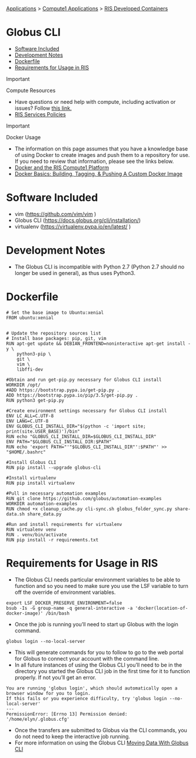 
[Applications](../../../Applications.md) > [Compute1 Applications](../../Compute1%20Applications.md) > [RIS Developed Containers](../RIS%20Developed%20Containers.md)

# Globus CLI

- [Software Included](#software-included)
- [Development Notes](#development-notes)
- [Dockerfile](#dockerfile)
- [Requirements for Usage in RIS](#requirements-for-usage-in-ris)

> [!IMPORTANT]
> Compute Resources
>
> - Have questions or need help with compute, including activation or issues? Follow [this link.](https://washu.atlassian.net/servicedesk/customer/portal/2/group/6/create/43)
> - [RIS Services Policies](../../../RIS%20Services%20Policies.md)

> [!IMPORTANT]
> Docker Usage
>
> - The information on this page assumes that you have a knowledge base of using Docker to create images and push them to a repository for use. If you need to review that information, please see the links below.
> - [Docker and the RIS Compute1 Platform](../../../Compute1/Docker%20and%20the%20RIS%20Compute1%20Platform.md)
> - [Docker Basics: Building, Tagging, & Pushing A Custom Docker Image](../../../Docker/Docker%20Basics_%20Building,%20Tagging,%20&%20Pushing%20A%20Custom%20Docker%20Image.md)

# Software Included

- vim (<https://github.com/vim/vim> )
- Globus CLI (<https://docs.globus.org/cli/installation/>)
- virtualenv (<https://virtualenv.pypa.io/en/latest/> )

# Development Notes

- The Globus CLI is incompatible with Python 2.7 (Python 2.7 should no longer be used in general), as thus uses Python3.

# Dockerfile

```
# Set the base image to Ubuntu:xenial
FROM ubuntu:xenial


# Update the repository sources list
# Install base packages: pip, git, vim
RUN apt-get update && DEBIAN_FRONTEND=noninteractive apt-get install -y \
    python3-pip \
    git \
    vim \
    libffi-dev

#Obtain and run get-pip.py necessary for Globus CLI install
WORKDIR /opt/
#ADD https://bootstrap.pypa.io/get-pip.py .
ADD https://bootstrap.pypa.io/pip/3.5/get-pip.py .
RUN python3 get-pip.py

#Create environment settings necessary for Globus CLI install
ENV LC_ALL=C.UTF-8
ENV LANG=C.UTF-8
ENV GLOBUS_CLI_INSTALL_DIR="$(python -c 'import site; print(site.USER_BASE)')/bin"
RUN echo "GLOBUS_CLI_INSTALL_DIR=$GLOBUS_CLI_INSTALL_DIR"
ENV PATH="$GLOBUS_CLI_INSTALL_DIR:$PATH"
RUN echo 'export PATH="'"$GLOBUS_CLI_INSTALL_DIR"':$PATH"' >> "$HOME/.bashrc"

#Install Globus CLI
RUN pip install --upgrade globus-cli

#Install virtualenv
RUN pip install virtualenv

#Pull in necessary automation examples
RUN git clone https://github.com/globus/automation-examples
WORKDIR automation-examples
RUN chmod +x cleanup_cache.py cli-sync.sh globus_folder_sync.py share-data.sh share_data.py

#Run and install requirements for virtualenv
RUN virtualenv venv
RUN . venv/bin/activate
RUN pip install -r requirements.txt
```

# Requirements for Usage in RIS

- The Globus CLI needs particular environment variables to be able to function and so you need to make sure you use the LSF variable to turn off the override of environment variables.

```
export LSF_DOCKER_PRESERVE_ENVIRONMENT=false
bsub -Is -G group-name -q general-interactive -a 'docker(location-of-docker-image)' /bin/bash
```

- Once the job is running you’ll need to start up Globus with the login command.

```
globus login --no-local-server
```

- This will generate commands for you to follow to go to the web portal for Globus to connect your account with the command line.
- In all future instances of using the Globus CLI you’ll need to be in the directory you started the Globus CLI job in the first time for it to function properly. If not you’ll get an error.

```
You are running 'globus login', which should automatically open a browser window for you to login.
If this fails or you experience difficulty, try 'globus login --no-local-server'
---
PermissionError: [Errno 13] Permission denied: '/home/elyn/.globus.cfg'
```

- Once the transfers are submitted to Globus via the CLI commands, you do not need to keep the interactive job running.
- For more information on using the Globus CLI [Moving Data With Globus CLI](../../../Storage%20Platforms/Moving%20Data%20With%20Globus%20CLI.md)
